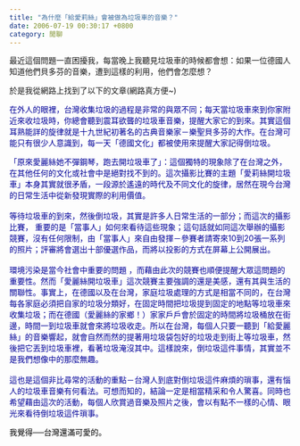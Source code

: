 ```yaml
---
title: "為什麼「給愛莉絲」會被做為垃圾車的音樂？"
date: 2006-07-19 00:30:17 +0800
category: 閒聊
---
```

<p>最近這個問題一直困擾我，每當晚上我聽見垃圾車的時候都會想：如果一位德國人知道他們貝多芬的音樂，遭到這樣的利用，他們會怎麼想？</p><p>於是我從網路上找到了以下的文章(網路真方便~)</p><p><font color="#000099">在外人的眼裡，台灣收集垃圾的過程是非常的與眾不同；每天當垃圾車來到你家附近來收垃圾時，你總會聽到震耳欲聾的垃圾車音樂，提醒大家它的到來。其實這個耳熟能詳的旋律就是十九世紀初著名的古典音樂家－樂聖貝多芬的大作。在台灣可能只有很少人意識到，每一天「德國文化」都被使用來提醒大家記得倒垃圾。<br /></font><font color="#000099"></font></p><p><font color="#000099">「原來愛麗絲她不彈鋼琴，跑去開垃圾車了」：這個獨特的現象除了在台灣之外，在其他任何的文化或社會中是絕對找不到的。這次攝影比賽的主題「愛莉絲開垃圾車」本身其實就很矛盾，一段源於遙遠的時代及不同文化的旋律，居然在現今台灣的日常生活中從新發現實際的利用價值。<br /><br />等待垃圾車的到來，然後倒垃圾，其實是許多人日常生活的一部分；而這次的攝影比賽， 重要的是「當事人」如何來看待這些現象；這句話就如同這次舉辦的攝影競賽，沒有任何限制，由「當事人」來自由發揮－參賽者請寄來10到20張一系列的照片；評審將會選出十部優選作品，而將以投影的方式在屏幕上公開展出。<br /><br />環境污染是當今社會中重要的問題 ，而藉由此次的競賽也順便提醒大眾這問題的重要性。然而「愛麗絲開垃圾車」這次競賽主要強調的還是美感，還有其與生活的關聯性。事實上，在德國以及在台灣，家庭垃圾處理的方式是相當不同的，在台灣每各家庭必須把自家的垃圾分類好，在固定時間把垃圾提到固定的地點等垃圾車來收集垃圾；而在德國（愛麗絲的家鄉！）家家戶戶會於固定的時間將垃圾桶放在街邊，時間一到垃圾車就會來將垃圾收走。所以在台灣，每個人只要一聽到「給愛麗絲」的音樂響起，就會自然而然的提著用垃圾袋包好的垃圾走到街上等垃圾車，然後把它丟到垃圾車裡，看著垃圾淹沒其中。這樣說來，倒垃圾這件事情，其實並不是我們想像中的那麼無趣。<br /><br />這也是這個非比尋常的活動的重點－台灣人到底對倒垃圾這件麻煩的瑣事，還有惱人的垃圾車音樂有何看法。可想而知的，結論一定是相當精采和令人驚喜。同時也希望藉由這次的活動，每個人欣賞過音樂及照片之後，會以有點不一樣的心情、眼光來看待倒垃圾這件瑣事。</font></p><p><font color="#000000">我覺得──台灣還滿可愛的。</font></p>
